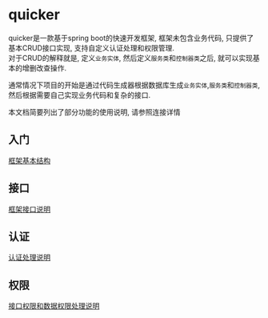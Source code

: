 # quicker

quicker是一款基于spring boot的快速开发框架, 框架未包含业务代码, 只提供了基本CRUD接口实现, 支持自定义认证处理和权限管理.<br>
对于CRUD的解释就是, 定义`业务实体`, 然后定义`服务类`和`控制器类`之后, 就可以实现基本的增删改查操作.<br>

通常情况下项目的开始是通过代码生成器根据数据库生成`业务实体`,`服务类`和`控制器类`, 然后根据需要自己实现业务代码和复杂的接口.

本文档简要列出了部分功能的使用说明, 请参照连接详情

## 入门

[框架基本结构](./HELPER.md "基本结构")

## 接口

[框架接口说明](./ControllerAction.md "接口说明")

## 认证

[认证处理说明](./Auth.md "认证处理")

## 权限

[接口权限和数据权限处理说明](./Permission.md "权限处理")